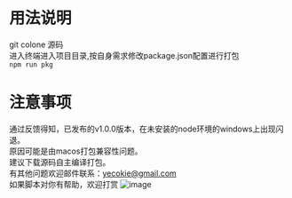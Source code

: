 # 用法说明  
git colone 源码  
进入终端进入项目目录,按自身需求修改package.json配置进行打包  
```npm run pkg```  
# 注意事项  
通过反馈得知，已发布的v1.0.0版本，在未安装的node环境的windows上出现闪退。  
原因可能是由macos打包兼容性问题。  
建议下载源码自主编译打包。  
有其他问题欢迎邮件联系：yecokie@gmail.com  
如果脚本对你有帮助，欢迎打赏
![image](Tiping/wx.JPG)
